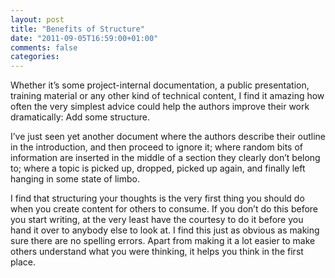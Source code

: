 ```yaml
---
layout: post
title: "Benefits of Structure"
date: "2011-09-05T16:59:00+01:00"
comments: false
categories: 
---
```


<p>Whether it&#8217;s some project-internal documentation, a public presentation, training material or any other kind of technical content, I find it amazing how often the very simplest advice could help the authors improve their work dramatically: Add some structure.</p>

<p>I&#8217;ve just seen yet another document where the authors describe their outline in the introduction, and then proceed to ignore it; where random bits of information are inserted in the middle of a section they clearly don&#8217;t belong to; where a topic is picked up, dropped, picked up again, and finally left hanging in some state of limbo. </p>

<p>I find that structuring your thoughts is the very first thing you should do when you create content for others to consume. If you don&#8217;t do this before you start writing, at the very least have the courtesy to do it before you hand it over to anybody else to look at. I find this just as obvious as making sure there are no spelling errors. Apart from making it a lot easier to make others understand what you were thinking, it helps you think in the first place.</p>


